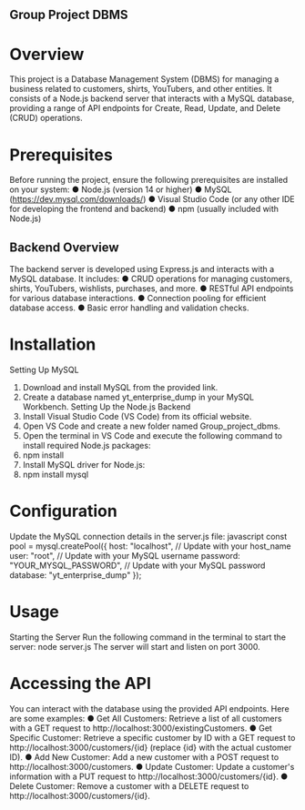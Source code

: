 ## Group Project DBMS
# Overview
This project is a Database Management System (DBMS) for managing a business related to
customers, shirts, YouTubers, and other entities. It consists of a Node.js backend server that
interacts with a MySQL database, providing a range of API endpoints for Create, Read, Update,
and Delete (CRUD) operations.


# Prerequisites
Before running the project, ensure the following prerequisites are installed on your system:
● Node.js (version 14 or higher)
● MySQL (https://dev.mysql.com/downloads/)
● Visual Studio Code (or any other IDE for developing the frontend and backend)
● npm (usually included with Node.js)

## Backend Overview
The backend server is developed using Express.js and interacts with a MySQL database. It
includes:
● CRUD operations for managing customers, shirts, YouTubers, wishlists, purchases, and
more.
● RESTful API endpoints for various database interactions.
● Connection pooling for efficient database access.
● Basic error handling and validation checks.

# Installation
Setting Up MySQL
1. Download and install MySQL from the provided link.
2. Create a database named yt_enterprise_dump in your MySQL Workbench.
Setting Up the Node.js Backend
1. Install Visual Studio Code (VS Code) from its official website.
2. Open VS Code and create a new folder named Group_project_dbms.
3. Open the terminal in VS Code and execute the following command to install required
Node.js packages:
4. npm install
5. Install MySQL driver for Node.js:
6. npm install mysql

   
# Configuration
Update the MySQL connection details in the server.js file:
javascript
const pool = mysql.createPool({ host: "localhost", // Update with your host_name user: "root", //
Update with your MySQL username password: "YOUR_MYSQL_PASSWORD", // Update with
your MySQL password database: "yt_enterprise_dump" });

# Usage
Starting the Server
Run the following command in the terminal to start the server:
node server.js
The server will start and listen on port 3000.

# Accessing the API
You can interact with the database using the provided API endpoints. Here are some examples:
● Get All Customers: Retrieve a list of all customers with a GET request to
http://localhost:3000/existingCustomers.
● Get Specific Customer: Retrieve a specific customer by ID with a GET request to
http://localhost:3000/customers/{id} (replace {id} with the actual customer ID).
● Add New Customer: Add a new customer with a POST request to
http://localhost:3000/customers.
● Update Customer: Update a customer's information with a PUT request to
http://localhost:3000/customers/{id}.
● Delete Customer: Remove a customer with a DELETE request to
http://localhost:3000/customers/{id}.













